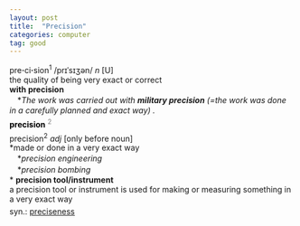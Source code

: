```yaml
---
layout: post
title:  "Precision"
categories: computer
tag: good
---
```

<DIV style="MARGIN: 0px 0px 5px">pre<B>·</B>ci<B>·</B>sion<SUP>1</SUP> /prɪˈsɪʒən/ <I>n</I> [U] <BR>the quality of being very exact or correct<BR><B>with precision</B><BR>　*<I>The work was carried out with <B>military precision</B> (=the work was done in a carefully planned and exact way) .</I></DIV>
<DIV style="COLOR: #808080; MARGIN: 0px 0px 5px; LINE-HEIGHT: normal"><SPAN style="FONT-SIZE: 10.5pt; COLOR: #000000; LINE-HEIGHT: normal"><B>precision</B></SPAN> <SUP style="FONT-SIZE: 83%; LINE-HEIGHT: normal">2</SUP> </DIV>
<DIV style="MARGIN: 0px 0px 5px">precision<SUP>2</SUP> <I>adj</I> [only before noun] <BR>*made or done in a very exact way<BR>　*<I>precision engineering</I><BR>　*<I>precision bombing</I><BR>* <B>precision tool/instrument</B><BR>a precision tool or instrument is used for making or measuring something in a very exact way</DIV>
<DIV style="MARGIN: 0px 0px 5px">
<DIV style="MARGIN: 4px 0px">syn.: <A href="{{ site.baseurl }}/preciseness"><U>preciseness</U></A></DIV></DIV>
